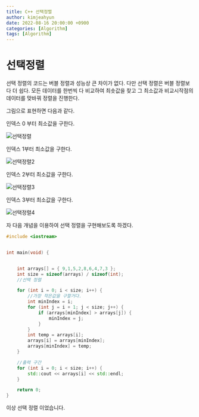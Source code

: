 ```yaml
---
title: C++ 선택정렬
author: kimjeahyun
date: 2022-08-16 20:00:00 +0900
categories: [Algorithm]
tags: [Algorithm]
---
```



# 선택정렬

선택 정렬의 코드는 버블 정렬과 성능상 큰 차이가 없다.
다만 선택 정렬은 버블 정렬보다 더 쉽다. 모든 데이터를 한번씩 다 비교하여 
최솟값을 찾고 그 최소값과 비교시작점의 데이터를 맞바꿔 정렬을 진행한다.

그림으로 표현하면 다음과 같다.

인덱스 0 부터 최소값을 구한다.

![선택정렬](../../img/cpp/Algorithm/SelectSort1.png)

인덱스 1부터 최소값을 구한다.

![선택정렬2](../../img/cpp/Algorithm/SelectSort2.png)

인덱스 2부터 최소값을 구한다.

![선택정렬3](../../img/cpp/Algorithm/SelectSort3.png)

인덱스 3부터 최소값을 구한다.

![선택정렬4](../../img/cpp/Algorithm/SelectSort4.png)

자 다음 개념을 이용하여 선택 정렬을 구현해보도록 하겠다.


```cpp
#include <iostream>


int main(void) {


	int arrays[] = { 9,1,5,2,8,6,4,7,3 };
	int size = sizeof(arrays) / sizeof(int);
	//선택 정렬

	for (int i = 0; i < size; i++) {
		//가장 작은값을 구할거다.
		int minIndex = i;
		for (int j = i + 1; j < size; j++) {
			if (arrays[minIndex] > arrays[j]) {
				minIndex = j;
			}
		}
		int temp = arrays[i];
		arrays[i] = arrays[minIndex];
		arrays[minIndex] = temp;
	}

	//출력 구간
	for (int i = 0; i < size; i++) {
		std::cout << arrays[i] << std::endl;
	}

	return 0;
}
```

이상 선택 정렬 이었습니다.